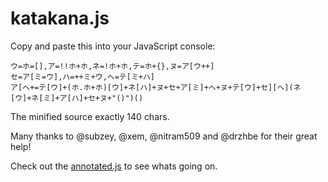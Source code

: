 # katakana.js

Copy and paste this into your JavaScript console:

```
ウ=ホ=[],ア=!!ホ+ホ,ネ=!ホ+ホ,テ=ホ+{},ヌ=ア[ウ++]
セ=ア[ミ=ウ],ハ=++ミ+ウ,ヘ=テ[ミ+ハ]
ア[ヘ+=テ[ウ]+(ホ.ホ+ホ)[ウ]+ネ[ハ]+ヌ+セ+ア[ミ]+ヘ+ヌ+テ[ウ]+セ][ヘ](ネ[ウ]+ネ[ミ]+ア[ハ]+セ+ヌ+"()")()
```

The minified source exactly 140 chars.

Many thanks to @subzey, @xem, @nitram509 and @drzhbe for their great help!

Check out the [annotated.js](https://github.com/aemkei/katakana.js/blob/master/annotated.js) to see whats going on.
